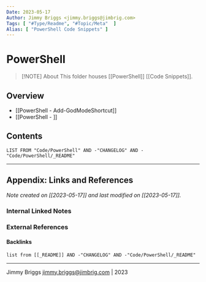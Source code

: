```yaml
---
Date: 2023-05-17
Author: Jimmy Briggs <jimmy.briggs@jimbrig.com>
Tags: [ "#Type/Readme", "#Topic/Meta"  ]
Alias: [ "PowerShell Code Snippets" ]
---
```


# PowerShell

> [!NOTE] About
> This folder houses [[PowerShell]] [[Code Snippets]].

## Overview

- [[PowerShell - Add-GodModeShortcut]]
- [[PowerShell - ]]

## Contents

```dataview
LIST FROM "Code/PowerShell" AND -"CHANGELOG" AND -"Code/PowerShell/_README"
```

***

## Appendix: Links and References

*Note created on [[2023-05-17]] and last modified on [[2023-05-17]].*

### Internal Linked Notes

### External References

#### Backlinks

```dataview
list from [[_README]] AND -"CHANGELOG" AND -"Code/PowerShell/_README"
```


***

Jimmy Briggs <jimmy.briggs@jimbrig.com> | 2023

